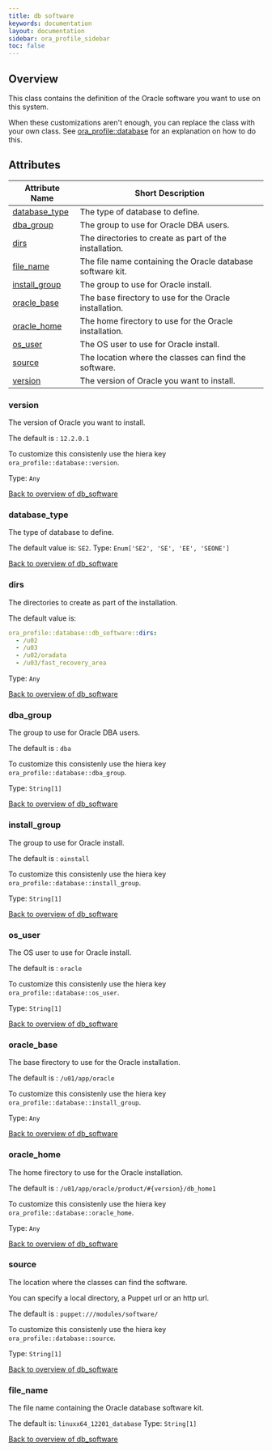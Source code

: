```yaml
---
title: db software
keywords: documentation
layout: documentation
sidebar: ora_profile_sidebar
toc: false
---
```

## Overview

This class contains the definition of the Oracle software you want to use on this system.

When these customizations aren't enough, you can replace the class with your own class. See [ora_profile::database](./database.html) for an explanation on how to do this.




## Attributes



Attribute Name                              | Short Description                                          |
------------------------------------------- | ---------------------------------------------------------- |
[database_type](#db_software_database_type) | The type of database to define.                            |
[dba_group](#db_software_dba_group)         | The group to use for Oracle DBA users.                     |
[dirs](#db_software_dirs)                   | The directories to create as part of the installation.     |
[file_name](#db_software_file_name)         | The file name containing the Oracle database software kit. |
[install_group](#db_software_install_group) | The group to use for Oracle install.                       |
[oracle_base](#db_software_oracle_base)     | The base firectory to use for the Oracle installation.     |
[oracle_home](#db_software_oracle_home)     | The home firectory to use for the Oracle installation.     |
[os_user](#db_software_os_user)             | The OS user to use for Oracle install.                     |
[source](#db_software_source)               | The location where the classes can find the software.      |
[version](#db_software_version)             | The version of Oracle you want to install.                 |




### version<a name='db_software_version'>

The version of Oracle you want to install.

The default is : `12.2.0.1`

To customize this consistenly use the hiera key `ora_profile::database::version`.

Type: `Any`


[Back to overview of db_software](#attributes)

### database_type<a name='db_software_database_type'>

The type of database to define. 

The default value is: `SE2`.
Type: `Enum['SE2', 'SE', 'EE', 'SEONE']`


[Back to overview of db_software](#attributes)

### dirs<a name='db_software_dirs'>

The directories to create as part of the installation.

The default value is:

```yaml
ora_profile::database::db_software::dirs:
  - /u02
  - /u03
  - /u02/oradata
  - /u03/fast_recovery_area

```
Type: `Any`


[Back to overview of db_software](#attributes)

### dba_group<a name='db_software_dba_group'>

The group to use for Oracle DBA users.

The default is : `dba`

To customize this consistenly use the hiera key `ora_profile::database::dba_group`.

Type: `String[1]`


[Back to overview of db_software](#attributes)

### install_group<a name='db_software_install_group'>

The group to use for Oracle install.

The default is : `oinstall`

To customize this consistenly use the hiera key `ora_profile::database::install_group`.

Type: `String[1]`


[Back to overview of db_software](#attributes)

### os_user<a name='db_software_os_user'>

The OS user to use for Oracle install.

The default is : `oracle`

To customize this consistenly use the hiera key `ora_profile::database::os_user`.

Type: `String[1]`


[Back to overview of db_software](#attributes)

### oracle_base<a name='db_software_oracle_base'>

The base firectory to use for the Oracle installation.

The default is : `/u01/app/oracle`

To customize this consistenly use the hiera key `ora_profile::database::install_group`.


Type: `Any`


[Back to overview of db_software](#attributes)

### oracle_home<a name='db_software_oracle_home'>

The home firectory to use for the Oracle installation.

The default is : `/u01/app/oracle/product/#{version}/db_home1`

To customize this consistenly use the hiera key `ora_profile::database::oracle_home`.


Type: `Any`


[Back to overview of db_software](#attributes)

### source<a name='db_software_source'>

The location where the classes can find the software. 

You can specify a local directory, a Puppet url or an http url.

The default is : `puppet:///modules/software/`

To customize this consistenly use the hiera key `ora_profile::database::source`.

Type: `String[1]`


[Back to overview of db_software](#attributes)

### file_name<a name='db_software_file_name'>

The file name containing the Oracle database software kit.

The default is: `linuxx64_12201_database`
Type: `String[1]`


[Back to overview of db_software](#attributes)
